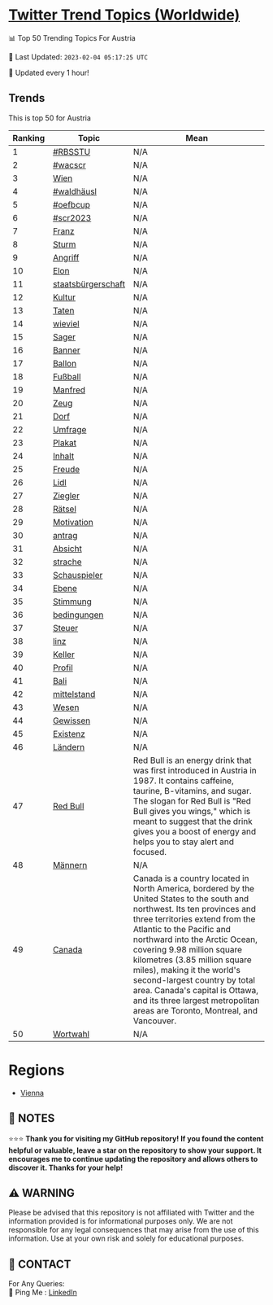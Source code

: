 [Twitter Trend Topics (Worldwide)](https://github.com/ErcinDedeoglu/Twitter-Trend-Topics)
==========


📊 Top 50 Trending Topics For Austria

📆 Last Updated: `2023-02-04 05:17:25 UTC`

🔧 Updated every 1 hour!


## Trends

This is top 50 for Austria

| Ranking | Topic | Mean |
| ------- | ------------ | ------------ |
| 1 | [#RBSSTU](http://twitter.com/search?q=%23RBSSTU) | N/A |
| 2 | [#wacscr](http://twitter.com/search?q=%23wacscr) | N/A |
| 3 | [Wien](http://twitter.com/search?q=Wien) | N/A |
| 4 | [#waldhäusl](http://twitter.com/search?q=%23waldh%c3%a4usl) | N/A |
| 5 | [#oefbcup](http://twitter.com/search?q=%23oefbcup) | N/A |
| 6 | [#scr2023](http://twitter.com/search?q=%23scr2023) | N/A |
| 7 | [Franz](http://twitter.com/search?q=Franz) | N/A |
| 8 | [Sturm](http://twitter.com/search?q=Sturm) | N/A |
| 9 | [Angriff](http://twitter.com/search?q=Angriff) | N/A |
| 10 | [Elon](http://twitter.com/search?q=Elon) | N/A |
| 11 | [staatsbürgerschaft](http://twitter.com/search?q=staatsb%c3%bcrgerschaft) | N/A |
| 12 | [Kultur](http://twitter.com/search?q=Kultur) | N/A |
| 13 | [Taten](http://twitter.com/search?q=Taten) | N/A |
| 14 | [wieviel](http://twitter.com/search?q=wieviel) | N/A |
| 15 | [Sager](http://twitter.com/search?q=Sager) | N/A |
| 16 | [Banner](http://twitter.com/search?q=Banner) | N/A |
| 17 | [Ballon](http://twitter.com/search?q=Ballon) | N/A |
| 18 | [Fußball](http://twitter.com/search?q=Fu%c3%9fball) | N/A |
| 19 | [Manfred](http://twitter.com/search?q=Manfred) | N/A |
| 20 | [Zeug](http://twitter.com/search?q=Zeug) | N/A |
| 21 | [Dorf](http://twitter.com/search?q=Dorf) | N/A |
| 22 | [Umfrage](http://twitter.com/search?q=Umfrage) | N/A |
| 23 | [Plakat](http://twitter.com/search?q=Plakat) | N/A |
| 24 | [Inhalt](http://twitter.com/search?q=Inhalt) | N/A |
| 25 | [Freude](http://twitter.com/search?q=Freude) | N/A |
| 26 | [Lidl](http://twitter.com/search?q=Lidl) | N/A |
| 27 | [Ziegler](http://twitter.com/search?q=Ziegler) | N/A |
| 28 | [Rätsel](http://twitter.com/search?q=R%c3%a4tsel) | N/A |
| 29 | [Motivation](http://twitter.com/search?q=Motivation) | N/A |
| 30 | [antrag](http://twitter.com/search?q=antrag) | N/A |
| 31 | [Absicht](http://twitter.com/search?q=Absicht) | N/A |
| 32 | [strache](http://twitter.com/search?q=strache) | N/A |
| 33 | [Schauspieler](http://twitter.com/search?q=Schauspieler) | N/A |
| 34 | [Ebene](http://twitter.com/search?q=Ebene) | N/A |
| 35 | [Stimmung](http://twitter.com/search?q=Stimmung) | N/A |
| 36 | [bedingungen](http://twitter.com/search?q=bedingungen) | N/A |
| 37 | [Steuer](http://twitter.com/search?q=Steuer) | N/A |
| 38 | [linz](http://twitter.com/search?q=linz) | N/A |
| 39 | [Keller](http://twitter.com/search?q=Keller) | N/A |
| 40 | [Profil](http://twitter.com/search?q=Profil) | N/A |
| 41 | [Bali](http://twitter.com/search?q=Bali) | N/A |
| 42 | [mittelstand](http://twitter.com/search?q=mittelstand) | N/A |
| 43 | [Wesen](http://twitter.com/search?q=Wesen) | N/A |
| 44 | [Gewissen](http://twitter.com/search?q=Gewissen) | N/A |
| 45 | [Existenz](http://twitter.com/search?q=Existenz) | N/A |
| 46 | [Ländern](http://twitter.com/search?q=L%c3%a4ndern) | N/A |
| 47 | [Red Bull](http://twitter.com/search?q=Red+Bull) | Red Bull is an energy drink that was first introduced in Austria in 1987. It contains caffeine, taurine, B-vitamins, and sugar. The slogan for Red Bull is "Red Bull gives you wings," which is meant to suggest that the drink gives you a boost of energy and helps you to stay alert and focused. |
| 48 | [Männern](http://twitter.com/search?q=M%c3%a4nnern) | N/A |
| 49 | [Canada](http://twitter.com/search?q=Canada) | Canada is a country located in North America, bordered by the United States to the south and northwest. Its ten provinces and three territories extend from the Atlantic to the Pacific and northward into the Arctic Ocean, covering 9.98 million square kilometres (3.85 million square miles), making it the world's second-largest country by total area. Canada's capital is Ottawa, and its three largest metropolitan areas are Toronto, Montreal, and Vancouver. |
| 50 | [Wortwahl](http://twitter.com/search?q=Wortwahl) | N/A |



# Regions

* [Vienna](</Austria/Vienna.md>)



## 📝 NOTES

⭐⭐⭐ **Thank you for visiting my GitHub repository! If you found the content helpful or valuable, leave a star on the repository to show your support. It encourages me to continue updating the repository and allows others to discover it. Thanks for your help!**


## ⚠️ WARNING

Please be advised that this repository is not affiliated with Twitter and the information provided is for informational purposes only. We are not responsible for any legal consequences that may arise from the use of this information. Use at your own risk and solely for educational purposes.


## 📨 CONTACT

 For Any Queries:  
            🏓 Ping Me : [LinkedIn](https://www.linkedin.com/in/ercindedeoglu/)
